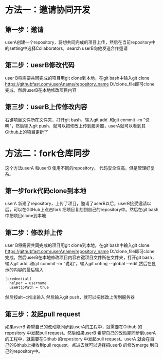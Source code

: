# 方法一：邀请协同开发
## 第一步：邀请
userA创建一个repository，将想共同完成的项目上传，然后在当前repository中的setting中选择Collaborators，search userB向他发送合作邀请
## 第二步：uesrB修改代码
user B将需要共同完成的项目用git clone到本地，在git bash中输入git clone https://githubfast.com/userAname/repository_name  D:/clone_file即可clone完成，然后userB在本地修改项目内容
## 第三步：userB上传修改内容
右键项目文件所在文件夹，打开git bash，输入git add .和git commit -m "说明"，然后输入git push，就可以把修改上传到服务器，userA就可以看到其Github上的项目更新了

# 方法二：fork仓库同步
这个方法userA 和userB 使用不同的repository， 代码安全性高，但是管理好复杂。
## 第一步fork代码clone到本地
userA 新建了repository，上传了项目，邀请了userB以后，userB接受邀请以后，可以在GitHub上点击fork 把项目复刻到自己的repository中。然后在git bash中把项目clone到本地
## 第二步：修改并上传
user B将需要共同完成的项目用git clone到本地，在git bash中输入git clone https://githubfast.com/userAname/repository_name  D:/clone_file即可clone完成，然后userB在本地修改项目内容右键项目文件所在文件夹，打开git bash，输入git add .和git commit -m "说明"，输入git cofing --global --edit,然后在显示的内容的最后输入
```
[credential]
  helper = username
  useHttpPath = true
```
然后按alt+c推出输入
然后输入git push，就可以把修改上传到服务器
## 第三步：发起pull request
如果userB 希望自己的改动能同步到userA的工程中，就需要在Github 的repository 中发起pull request。然后如果userB 希望自己的改动能同步到userA的工程中，就需要在Github 的repository 中发起pull request。userA 就会在自己的Github上接收到pull request。点进去就可以选择把userB 的修改merge 到自己的repository中。
